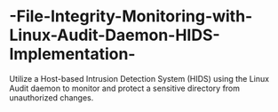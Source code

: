 # -File-Integrity-Monitoring-with-Linux-Audit-Daemon-HIDS-Implementation-
Utilize a Host-based Intrusion Detection System (HIDS) using the Linux Audit daemon to monitor and protect a sensitive directory from unauthorized changes.
